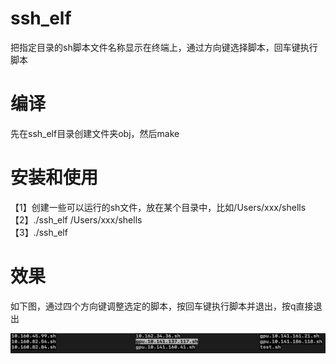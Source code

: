 # ssh_elf
把指定目录的sh脚本文件名称显示在终端上，通过方向键选择脚本，回车键执行脚本

# 编译
先在ssh_elf目录创建文件夹obj，然后make

# 安装和使用
【1】创建一些可以运行的sh文件，放在某个目录中，比如/Users/xxx/shells  
【2】./ssh_elf /Users/xxx/shells  
【3】./ssh_elf

# 效果
如下图，通过四个方向键调整选定的脚本，按回车键执行脚本并退出，按q直接退出
<p align="left">
<img src="https://github.com/zcsxll/ssh_elf/blob/main/ui.jpg" width="600">
</p>
